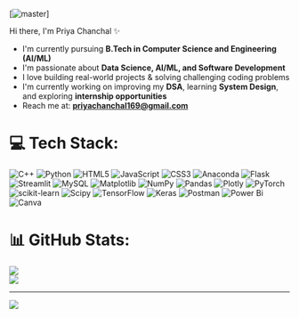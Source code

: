 [![master](")]
<!--<h3>Hi there, I'm Priya Chanchal ✨</h3>-->
<!-- <h3 align="center">A Passionate Computer Science Student and Aspiring Software Engineer</h3> -->

<!--<p align="center">
  <img src="https://media.giphy.com/media/L1R1tvI9svkIWwpVYr/giphy.gif" width="300" /></br>
  <img src="https://readme-typing-svg.herokuapp.com?font=Fira+Code&size=18&pause=1000&center=true&vCenter=true&width=440&lines=Tech+Enthusiast;ML+%7C+Data+Science+Learner;Frontend+%7C+Backend+Explorer;Open+Source+Contributor" alt="Typing SVG" />
</p>-->
Hi there, I'm Priya Chanchal ✨
- I'm currently pursuing **B.Tech in Computer Science and Engineering (AI/ML)** </br>
- I'm passionate about **Data Science, AI/ML, and Software Development**</br>
- I love building real-world projects & solving challenging coding problems</br>
- I'm currently working on improving my **DSA**, learning **System Design**, and exploring **internship opportunities**</br>
- Reach me at: **priyachanchal169@gmail.com**<br>








# 💻 Tech Stack:
![C++](https://img.shields.io/badge/c++-%2300599C.svg?style=for-the-badge&logo=c%2B%2B&logoColor=white) 
![Python](https://img.shields.io/badge/python-3670A0?style=for-the-badge&logo=python&logoColor=ffdd54) 
![HTML5](https://img.shields.io/badge/html5-%23E34F26.svg?style=for-the-badge&logo=html5&logoColor=white) 
![JavaScript](https://img.shields.io/badge/javascript-%23323330.svg?style=for-the-badge&logo=javascript&logoColor=%23F7DF1E)
![CSS3](https://img.shields.io/badge/css3-%231572B6.svg?style=for-the-badge&logo=css3&logoColor=white)
![Anaconda](https://img.shields.io/badge/Anaconda-%2344A833.svg?style=for-the-badge&logo=anaconda&logoColor=white)
![Flask](https://img.shields.io/badge/flask-%23000.svg?style=for-the-badge&logo=flask&logoColor=white) 
![Streamlit](https://img.shields.io/badge/Streamlit-%23FE4B4B.svg?style=for-the-badge&logo=streamlit&logoColor=white) 
![MySQL](https://img.shields.io/badge/mysql-4479A1.svg?style=for-the-badge&logo=mysql&logoColor=white)
![Matplotlib](https://img.shields.io/badge/Matplotlib-%23ffffff.svg?style=for-the-badge&logo=Matplotlib&logoColor=black)
![NumPy](https://img.shields.io/badge/numpy-%23013243.svg?style=for-the-badge&logo=numpy&logoColor=white) 
![Pandas](https://img.shields.io/badge/pandas-%23150458.svg?style=for-the-badge&logo=pandas&logoColor=white) 
![Plotly](https://img.shields.io/badge/Plotly-%233F4F75.svg?style=for-the-badge&logo=plotly&logoColor=white)
![PyTorch](https://img.shields.io/badge/PyTorch-%23EE4C2C.svg?style=for-the-badge&logo=PyTorch&logoColor=white)
![scikit-learn](https://img.shields.io/badge/scikit--learn-%23F7931E.svg?style=for-the-badge&logo=scikit-learn&logoColor=white) 
![Scipy](https://img.shields.io/badge/SciPy-%230C55A5.svg?style=for-the-badge&logo=scipy&logoColor=%white) 
![TensorFlow](https://img.shields.io/badge/TensorFlow-%23FF6F00.svg?style=for-the-badge&logo=TensorFlow&logoColor=white)
![Keras](https://img.shields.io/badge/Keras-%23D00000.svg?style=for-the-badge&logo=Keras&logoColor=white)
![Postman](https://img.shields.io/badge/Postman-FF6C37?style=for-the-badge&logo=postman&logoColor=white)
![Power Bi](https://img.shields.io/badge/power_bi-F2C811?style=for-the-badge&logo=powerbi&logoColor=black)
![Canva](https://img.shields.io/badge/Canva-%2300C4CC.svg?style=for-the-badge&logo=Canva&logoColor=white)

# 📊 GitHub Stats:
<!--![](https://github-readme-stats.vercel.app/api?username=Priya-C-016&theme=vue-dark&hide_border=false&include_all_commits=false&count_private=false)<br/>-->
![](https://nirzak-streak-stats.vercel.app/?user=Priya-C-016&theme=vue-dark&hide_border=false)<br/>
![](https://github-readme-stats.vercel.app/api/top-langs/?username=Priya-C-016&theme=vue-dark&hide_border=false&include_all_commits=false&count_private=false&layout=compact)

---
[![](https://visitcount.itsvg.in/api?id=Priya-C-016&icon=0&color=0)](https://visitcount.itsvg.in)

<!-- Proudly created with GPRM ( https://gprm.itsvg.in ) -->
